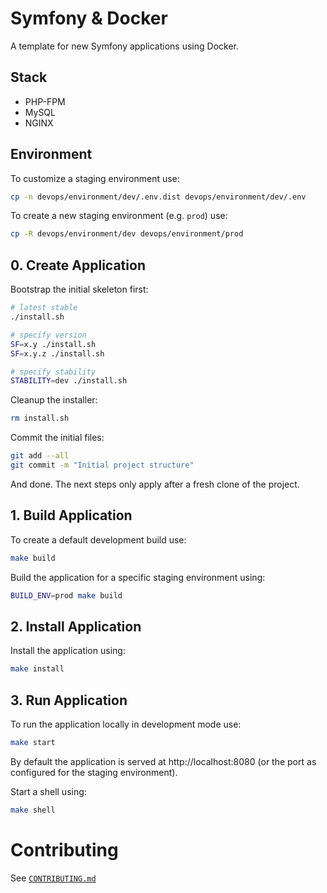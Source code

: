 # Symfony & Docker

A template for new Symfony applications using Docker.

## Stack

- PHP-FPM
- MySQL
- NGINX

## Environment

To customize a staging environment use:

```bash
cp -n devops/environment/dev/.env.dist devops/environment/dev/.env
```

To create a new staging environment (e.g. `prod`) use:

```bash
cp -R devops/environment/dev devops/environment/prod
```

## 0. Create Application

Bootstrap the initial skeleton first:

```bash
# latest stable
./install.sh

# specify version
SF=x.y ./install.sh
SF=x.y.z ./install.sh

# specify stability
STABILITY=dev ./install.sh
```

Cleanup the installer:

```bash
rm install.sh
```

Commit the initial files:

```bash
git add --all
git commit -m "Initial project structure"
```

And done. The next steps only apply after a fresh clone of the project.

## 1. Build Application

To create a default development build use:

```bash
make build
```

Build the application for a specific staging environment using:

```bash
BUILD_ENV=prod make build
```

## 2. Install Application

Install the application using:

```bash
make install
```

## 3. Run Application

To run the application locally in development mode use:

```bash
make start
```

By default the application is served at http://localhost:8080 (or the port as configured for the staging environment).

Start a shell using:

```bash
make shell
```

# Contributing

See [`CONTRIBUTING.md`](CONTRIBUTING.md)
